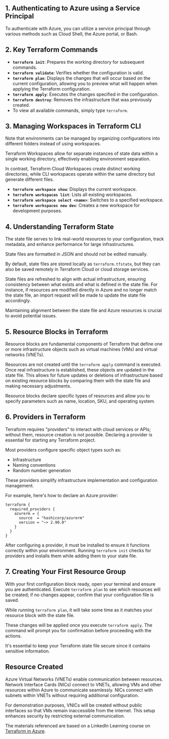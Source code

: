 ## 1. Authenticating to Azure using a Service Principal

To authenticate with Azure, you can utilize a service principal through various methods such as Cloud Shell, the Azure portal, or Bash.

## 2. Key Terraform Commands

- **`terraform init`**: Prepares the working directory for subsequent commands.
- **`terraform validate`**: Verifies whether the configuration is valid.
- **`terraform plan`**: Displays the changes that will occur based on the current configuration, allowing you to preview what will happen when applying the Terraform configuration.
- **`terraform apply`**: Executes the changes specified in the configuration.
- **`terraform destroy`**: Removes the infrastructure that was previously created.
- To view all available commands, simply type `terraform`.

## 3. Managing Workspaces in Terraform CLI

Note that environments can be managed by organizing configurations into different folders instead of using workspaces.

Terraform Workspaces allow for separate instances of state data within a single working directory, effectively enabling environment separation.

In contrast, Terraform Cloud Workspaces create distinct working directories, while CLI workspaces operate within the same directory but generate different files.

- **`terraform workspace show`**: Displays the current workspace.
- **`terraform workspaces list`**: Lists all existing workspaces.
- **`terraform workspace select <name>`**: Switches to a specified workspace.
- **`terraform workspaces new dev`**: Creates a new workspace for development purposes.

## 4. Understanding Terraform State

The state file serves to link real-world resources to your configuration, track metadata, and enhance performance for large infrastructures.

State files are formatted in JSON and should not be edited manually.

By default, state files are stored locally as `terraform.tfstate`, but they can also be saved remotely in Terraform Cloud or cloud storage services.

State files are refreshed to align with actual infrastructure, ensuring consistency between what exists and what is defined in the state file. For instance, if resources are modified directly in Azure and no longer match the state file, an import request will be made to update the state file accordingly.

Maintaining alignment between the state file and Azure resources is crucial to avoid potential issues.

## 5. Resource Blocks in Terraform

Resource blocks are fundamental components of Terraform that define one or more infrastructure objects such as virtual machines (VMs) and virtual networks (VNETs).

Resources are not created until the `terraform apply` command is executed. Once real infrastructure is established, these objects are updated in the state file. This allows for future updates or deletions of infrastructure based on existing resource blocks by comparing them with the state file and making necessary adjustments.

Resource blocks declare specific types of resources and allow you to specify parameters such as name, location, SKU, and operating system.

## 6. Providers in Terraform

Terraform requires "providers" to interact with cloud services or APIs; without them, resource creation is not possible. Declaring a provider is essential for starting any Terraform project.

Most providers configure specific object types such as:

- Infrastructure
- Naming conventions
- Random number generation

These providers simplify infrastructure implementation and configuration management.

For example, here's how to declare an Azure provider:

```
terraform {
  required_providers {
	azurerm = {
	  source  = "hashicorp/azurerm"
	  version = "~> 2.90.0"
	}
  }
}
```

After configuring a provider, it must be installed to ensure it functions correctly within your environment. Running `terraform init` checks for providers and installs them while adding them to your state file.


## 7. Creating Your First Resource Group



With your first configuration block ready, open your terminal and ensure you are authenticated. Execute `terraform plan` to see which resources will be created; if no changes appear, confirm that your configuration file is saved.

While running `terraform plan`, it will take some time as it matches your resource block with the state file.

These changes will be applied once you execute `terraform apply`. The command will prompt you for confirmation before proceeding with the actions.

It's essential to keep your Terraform state file secure since it contains sensitive information.

## Resource Created

Azure Virtual Networks (VNETs) enable communication between resources. Network Interface Cards (NICs) connect to VNETs, allowing VMs and other resources within Azure to communicate seamlessly. NICs connect with subnets within VNETs without requiring additional configuration.

For demonstration purposes, VNICs will be created without public interfaces so that VMs remain inaccessible from the internet. This setup enhances security by restricting external communication.

The materials referenced are based on a LinkedIn Learning course on [Terraform in Azure](https://www.linkedin.com/learning/introduction-to-terraform-on-azure).
